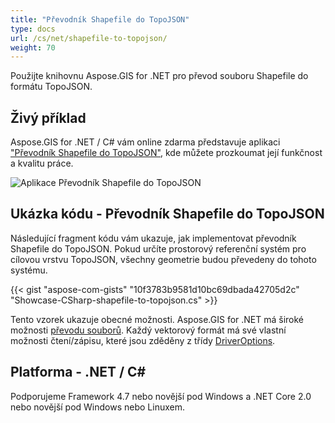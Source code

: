 ```yaml
---
title: "Převodník Shapefile do TopoJSON"
type: docs
url: /cs/net/shapefile-to-topojson/
weight: 70
---
```


Použijte knihovnu Aspose.GIS for .NET pro převod souboru Shapefile do formátu TopoJSON.

## **Živý příklad**

Aspose.GIS for .NET / C# vám online zdarma představuje aplikaci ["Převodník Shapefile do TopoJSON"](https://products.aspose.app/gis/conversion/shapefile-to-topojson), kde můžete prozkoumat její funkčnost a kvalitu práce.

![Aplikace Převodník Shapefile do TopoJSON](conversion.png)

## **Ukázka kódu - Převodník Shapefile do TopoJSON**

Následující fragment kódu vám ukazuje, jak implementovat převodník Shapefile do TopoJSON. Pokud určíte prostorový referenční systém pro cílovou vrstvu TopoJSON, všechny geometrie budou převedeny do tohoto systému. 

{{< gist "aspose-com-gists" "10f3783b9581d10bc69dbada42705d2c" "Showcase-CSharp-shapefile-to-topojson.cs" >}}

Tento vzorek ukazuje obecné možnosti. Aspose.GIS for .NET má široké možnosti [převodu souborů](https://docs.aspose.com/gis/net/vector-layers/). Každý vektorový formát má své vlastní možnosti čtení/zápisu, které jsou zděděny z třídy [DriverOptions](https://reference.aspose.com/gis/net/aspose.gis/driveroptions).

## **Platforma - .NET / C#**

Podporujeme Framework 4.7 nebo novější pod Windows a .NET Core 2.0 nebo novější pod Windows nebo Linuxem.
